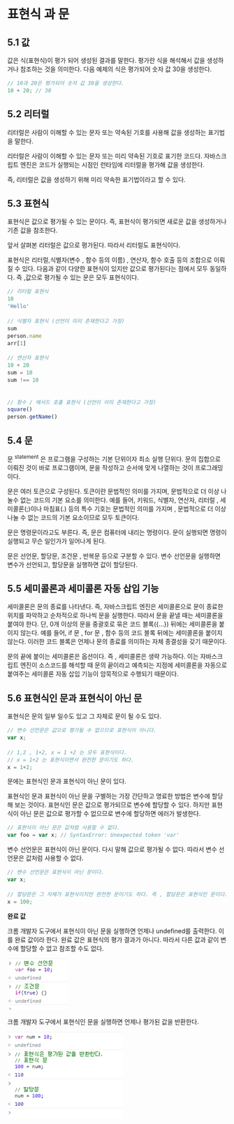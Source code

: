 # 표현식 과 문


## 5.1 값

값은 식(표현식)이 평가 되어 생성된 결과를 말한다. 
평가란 식을 해석해서 값을 생성하거나 참조하는 것을 의미한다. 
다음 예제의 식은 평가되어 숫자 값 30을 생성한다.

```javascript
// 10과 20은 평가되어 숫자 값 30을 생성한다.
10 + 20; // 30
```

## 5.2 리터럴

리터럴은 사람이 이해할 수 있는 문자 또는 약속된 기호를 사용해 값을 생성하는 표기법을 말한다. 

리터럴은 사람이 이해할 수 있는 문자 또는 미리 약속된 기호로 표기한 코드다.
자바스크립트 엔진은 코드가 실행되는 시점인 런타임에 리터럴을 평가해 값을 생성한다.

즉, 리터럴은 값을 생성하기 위해 미리 약속한 표기법이라고 할 수 있다. 

## 5.3 표현식

표현식은 값으로 평가될 수 있는 문이다. 즉, 표현식이 평가되면  새로운 값을 생성하거나 기존 값을 참조한다.

앞서 살펴본 리터럴은 값으로 평가된다. 따라서 리터럴도 표현식이다. 


표현식은 리터럴,식별자(변수 , 함수 등의 이름) , 연산자, 함수 호출 등의 조합으로 이뤄질 수 있다. 
다음과 같이 다양한 표현식이 있지만 값으로 평가된다는 점에서 모두 동일하다. 즉 ,값으로 평가될 수 있는 문은 모두 표현식이다.

```javascript
// 리터럴 표현식
10
'Hello'

// 식별자 표현식 (선언이 미리 존재한다고 가정)
sum
person.name
arr[1]

// 연산자 표현식
10 + 20
sum = 10
sum !== 10


// 함수 / 메서드 호출 표현식 (선언이 이미 존재한다고 가정)
square()
person.getName()
```


## 5.4 문

문 <sup>statement</sup> 은 프로그램을 구성하는 기본 단위이자 최소 실행 단위다. 문의 집합으로 이뤄진 것이
바로 프로그램이며, 문을 작성하고 순서에 맞게 나열하는 것이 프로그래밍이다. 

문은 여러 토큰으로 구성된다. 토큰이란 문법적인 의미를 가지며, 문법적으로 더 이상 나눌수 없는 코드의 기본 요소를 의미한다.
예를 들어, 키워드, 식별자, 연산자, 리터럴 , 세미콜론(;)이나 마침표(.) 등의 특수 기호는 문법적인 의미를 가지며 , 문법적으로 더 이상 나눌 
수 없는 코드의 기본 요소이므로 모두 토큰이다.

문은 명령문이라고도 부른다. 즉, 문은 컴퓨터에 내리는 명령이다. 문이 실행되면 명령이 실행되고 무슨 일인가가 일어나게 된다.

문은 선언문, 할당문, 조건문 , 반복문 등으로 구분할 수 있다. 변수 선언문을 실행하면 변수가 선언되고, 할당문을 실행하면 값이 할당된다.

## 5.5 세미콜론과 세미콜론 자동 삽입 기능

세미콜론은 문의 종료를 나타낸다. 즉, 자바스크립트 엔진은 세미콜론으로 문이 종료한 위치를 파악하고
순차적으로 하나씩 문을 실행한다. 따라서 문을 끝낼 때는 세미콜론을 붙여야 한다. 
단, 0개 이상의 문을 중괄호로 묶은 코드 블록({...}) 뒤에는 세미콜론을 붙이지 않는다.
예를 들어, if 문 , for 문 , 함수 등의 코드 블록 뒤에는 세미콜론을 붙이지 않는다. 
이러한 코드 블록은 언제나 문의 종료를 의미하는 자체 종결성을 갖기 때문이다. 

문의 끝에 붙이는 세미콜론은 옵션이다. 즉 , 세미콜론은 생략 가능하다. 
이는 자바스크립트 엔진이 소스코드를 해석할 때 문의 끝이라고 예측되는 지점에 세미콜론을 자동으로 붙여주는 세미콜론 자동 삽입 기능이 
암묵적으로 수행되기 때문이다. 

## 5.6 표현식인 문과 표현식이 아닌 문

표현식은 문의 일부 일수도 있고 그 자체로 문이 될 수도 있다.

```javascript
// 변수 선언문은 값으로 평가될 수 없으므로 표현식이 아니다.
var x;

// 1,2 , 1+2, x = 1 +2 는 모두 표현식이다.
// x = 1+2 는 표현식이면서 완전한 문이기도 하다.
x = 1+2;
```

문에는 표현식인 문과 표현식이 아닌 문이 있다.

표현식인 문과 표현식이 아닌 문을 구별하는 가장 간단하고 명료한 방법은 변수에 할당해 보는 것이다.
표현식인 문은 값으로 평가되므로 변수에 할당할 수 있다. 하지만 표현식이 아닌 문은 값으로 평가할 수 없으므로 
변수에 할당하면 에러가 발생한다.

```javascript
// 표현식이 아닌 문은 값처럼 사용할 수 없다.
var foo = var x; // SyntaxError: Unexpected token 'var'
```

변수 선언문은 표현식이 아닌 문이다. 다시 말해 값으로 평가될 수 없다. 따라서 변수 선언문은 값처럼 사용할 수 없다. 

```javascript
// 변수 선언문은 표현식이 아닌 문이다.
var x;

// 할당문은 그 자체가 표현식이지만 완전한 문이기도 하다. 즉 , 할당문은 표현식인 문이다.
x = 100;
```

**완료 값**

크롬 개발자 도구에서 표현식이 아닌 문을 실행하면 언제나 undefined를 출력한다. 이를 완료 값이라 한다.
완료 값은 표현식의 평가 결과가 아니다. 따라서 다른 값과 같이 변수에 할당할 수 없고
참조할 수도 없다.

![img.png](img.png)

크롬 개발자 도구에서 표현식인 문을 실행하면 언제나 평가된 값을 반환한다.

![img_1.png](img_1.png)

